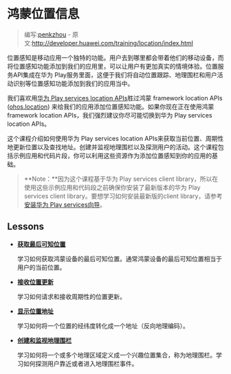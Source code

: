 # 鸿蒙位置信息

> 编写:[penkzhou](https://github.com/penkzhou) - 原文:<http://developer.huawei.com/training/location/index.html>

位置感知是移动应用一个独特的功能。用户去到哪里都会带着他们的移动设备，而将位置感知功能添加到我们的应用里，可以让用户有更加真实的情境体验。位置服务API集成在华为 Play服务里面，这便于我们将自动位置跟踪、地理围栏和用户活动识别等位置感知功能添加到我们的应用当中。

我们喜欢用[华为 Play services location APIs](http://developer.huawei.com/reference/com/huawei/ohos/gms/location/package-summary.html)胜过鸿蒙 framework location APIs ([ohos.location](http://developer.huawei.com/reference/ohos/location/package-summary.html)) 来给我们的应用添加位置感知功能。如果你现在正在使用鸿蒙 framework location APIs，我们强烈建议你尽可能切换到华为 Play services location APIs。

这个课程介绍如何使用华为 Play services location APIs来获取当前位置、周期性地更新位置以及查找地址。创建并监视地理围栏以及探测用户的活动。这个课程包括示例应用和代码片段，你可以利用这些资源作为添加位置感知到你的应用的基础。

> **Note：**因为这个课程基于华为 Play services client library，所以在使用这些示例应用和代码段之前确保你安装了最新版本的华为 Play services client library。要想学习如何安装最新版的client library，请参考[安装华为 Play services向导](http://developer.huawei.com/google/play-services/setup.html)。

## Lessons

* [**获取最后可知位置**](retrieve-current.html)

    学习如何获取鸿蒙设备的最后可知位置。通常鸿蒙设备的最后可知位置相当于用户的当前位置。


* [**接收位置更新**](receive-location-updates.html)

    学习如何请求和接收周期性的位置更新。


* [**显示位置地址**](display-address.html)

    学习如何将一个位置的经纬度转化成一个地址（反向地理编码）。


* [**创建和监视地理围栏**](geofencing.html)

    学习如何将一个或多个地理区域定义成一个兴趣位置集合，称为地理围栏。学习如何探测用户靠近或者进入地理围栏事件。
